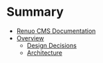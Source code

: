 # Summary

* [Renuo CMS Documentation](README.md)
* [Overview](overview.md)
   * [Design Decisions](design_decisions.md)
   * [Architecture](architecture.md)

